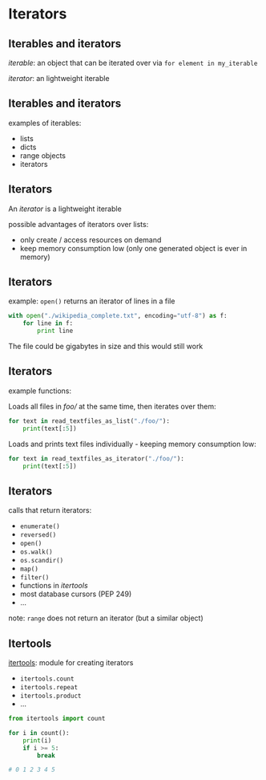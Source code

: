 # Iterators

## Iterables and iterators

_iterable_: an object that can be iterated over via `for element in my_iterable`

_iterator_: an lightweight iterable

## Iterables and iterators

examples of iterables:

- lists
- dicts
- range objects
- iterators

## Iterators

An _iterator_ is a lightweight iterable

possible advantages of iterators over lists:

- only create / access resources on demand
- keep memory consumption low (only one generated object is ever in memory)

## Iterators

example: `open()` returns an iterator of lines in a file

```py
with open("./wikipedia_complete.txt", encoding="utf-8") as f:
    for line in f:
        print line
```

The file could be gigabytes in size and this would still work

## Iterators

example functions:

Loads all files in _foo/_ at the same time, then iterates over them:

```py
for text in read_textfiles_as_list("./foo/"):
    print(text[:5])
```

Loads and prints text files individually - keeping memory consumption low:

```py
for text in read_textfiles_as_iterator("./foo/"):
    print(text[:5])
```

## Iterators

calls that return iterators:

- `enumerate()`
- `reversed()`
- `open()`
- `os.walk()`
- `os.scandir()`
- `map()`
- `filter()`
- functions in _itertools_
- most database cursors (PEP 249)
- ...

note: `range` does not return an iterator (but a similar object)

## Itertools

[itertools](https://docs.python.org/3/library/itertools.html): module for creating iterators

- `itertools.count`
- `itertools.repeat`
- `itertools.product`
- ...

```py
from itertools import count

for i in count():
    print(i)
    if i >= 5:
        break

# 0 1 2 3 4 5
```
